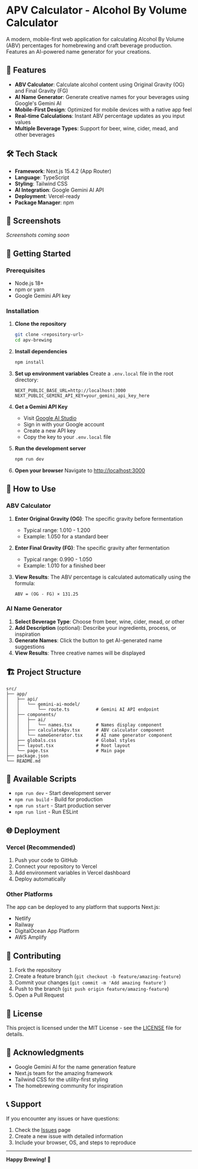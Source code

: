# APV Calculator - Alcohol By Volume Calculator

A modern, mobile-first web application for calculating Alcohol By Volume (ABV) percentages for homebrewing and craft beverage production. Features an AI-powered name generator for your creations.

## 🍺 Features

- **ABV Calculator**: Calculate alcohol content using Original Gravity (OG) and Final Gravity (FG)
- **AI Name Generator**: Generate creative names for your beverages using Google's Gemini AI
- **Mobile-First Design**: Optimized for mobile devices with a native app feel
- **Real-time Calculations**: Instant ABV percentage updates as you input values
- **Multiple Beverage Types**: Support for beer, wine, cider, mead, and other beverages

## 🛠 Tech Stack

- **Framework**: Next.js 15.4.2 (App Router)
- **Language**: TypeScript
- **Styling**: Tailwind CSS
- **AI Integration**: Google Gemini AI API
- **Deployment**: Vercel-ready
- **Package Manager**: npm

## 📱 Screenshots

_Screenshots coming soon_

## 🚀 Getting Started

### Prerequisites

- Node.js 18+
- npm or yarn
- Google Gemini API key

### Installation

1. **Clone the repository**

   ```bash
   git clone <repository-url>
   cd apv-brewing
   ```

2. **Install dependencies**

   ```bash
   npm install
   ```

3. **Set up environment variables**
   Create a `.env.local` file in the root directory:

   ```env
   NEXT_PUBLIC_BASE_URL=http://localhost:3000
   NEXT_PUBLIC_GEMINI_API_KEY=your_gemini_api_key_here
   ```

4. **Get a Gemini API Key**

   - Visit [Google AI Studio](https://makersuite.google.com/app/apikey)
   - Sign in with your Google account
   - Create a new API key
   - Copy the key to your `.env.local` file

5. **Run the development server**

   ```bash
   npm run dev
   ```

6. **Open your browser**
   Navigate to [http://localhost:3000](http://localhost:3000)

## 📖 How to Use

### ABV Calculator

1. **Enter Original Gravity (OG)**: The specific gravity before fermentation

   - Typical range: 1.010 - 1.200
   - Example: 1.050 for a standard beer

2. **Enter Final Gravity (FG)**: The specific gravity after fermentation

   - Typical range: 0.990 - 1.050
   - Example: 1.010 for a finished beer

3. **View Results**: The ABV percentage is calculated automatically using the formula:
   ```
   ABV = (OG - FG) × 131.25
   ```

### AI Name Generator

1. **Select Beverage Type**: Choose from beer, wine, cider, mead, or other
2. **Add Description** (optional): Describe your ingredients, process, or inspiration
3. **Generate Names**: Click the button to get AI-generated name suggestions
4. **View Results**: Three creative names will be displayed

## 🏗 Project Structure

```
src/
├── app/
│   ├── api/
│   │   └── gemini-ai-model/
│   │       └── route.ts          # Gemini AI API endpoint
│   ├── components/
│   │   ├── ai/
│   │   │   └── names.tsx         # Names display component
│   │   ├── calculateApv.tsx      # ABV calculator component
│   │   └── nameGenerator.tsx     # AI name generator component
│   ├── globals.css               # Global styles
│   ├── layout.tsx                # Root layout
│   └── page.tsx                  # Main page
├── package.json
└── README.md
```

## 🔧 Available Scripts

- `npm run dev` - Start development server
- `npm run build` - Build for production
- `npm run start` - Start production server
- `npm run lint` - Run ESLint

## 🌐 Deployment

### Vercel (Recommended)

1. Push your code to GitHub
2. Connect your repository to Vercel
3. Add environment variables in Vercel dashboard
4. Deploy automatically

### Other Platforms

The app can be deployed to any platform that supports Next.js:

- Netlify
- Railway
- DigitalOcean App Platform
- AWS Amplify

## 🤝 Contributing

1. Fork the repository
2. Create a feature branch (`git checkout -b feature/amazing-feature`)
3. Commit your changes (`git commit -m 'Add amazing feature'`)
4. Push to the branch (`git push origin feature/amazing-feature`)
5. Open a Pull Request

## 📝 License

This project is licensed under the MIT License - see the [LICENSE](LICENSE) file for details.

## 🙏 Acknowledgments

- Google Gemini AI for the name generation feature
- Next.js team for the amazing framework
- Tailwind CSS for the utility-first styling
- The homebrewing community for inspiration

## 📞 Support

If you encounter any issues or have questions:

1. Check the [Issues](https://github.com/yourusername/apv-brewing/issues) page
2. Create a new issue with detailed information
3. Include your browser, OS, and steps to reproduce

---

**Happy Brewing! 🍻**
